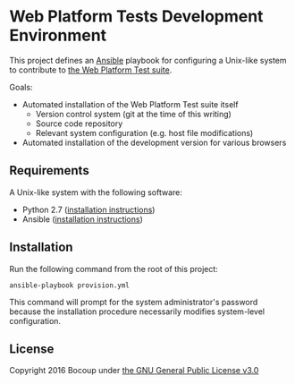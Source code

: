 # Web Platform Tests Development Environment

This project defines an [Ansible](https://www.ansible.com/) playbook for
configuring a Unix-like system to contribute to [the Web Platform Test
suite](https://github.com/w3c/web-platform-tests).

Goals:

- Automated installation of the Web Platform Test suite itself
  - Version control system (git at the time of this writing)
  - Source code repository
  - Relevant system configuration (e.g. host file modifications)
- Automated installation of the development version for various browsers

## Requirements

A Unix-like system with the following software:

- Python 2.7 ([installation instructions](https://wiki.python.org/moin/BeginnersGuide/Download))
- Ansible ([installation instructions](https://docs.ansible.com/ansible/intro_installation.html))

## Installation

Run the following command from the root of this project:

    ansible-playbook provision.yml

This command will prompt for the system administrator's password because the
installation procedure necessarily modifies system-level configuration.

## License

Copyright 2016 Bocoup under [the GNU General Public License
v3.0](https://www.gnu.org/licenses/gpl-3.0.html)

